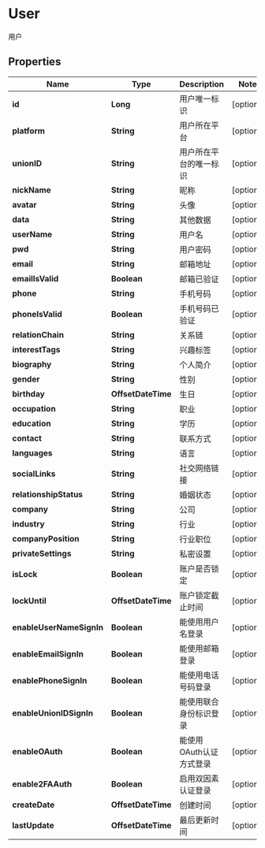 

# User

用户

## Properties

| Name | Type | Description | Notes |
|------------ | ------------- | ------------- | -------------|
|**id** | **Long** | 用户唯一标识 |  [optional] |
|**platform** | **String** | 用户所在平台 |  [optional] |
|**unionID** | **String** | 用户所在平台的唯一标识 |  [optional] |
|**nickName** | **String** | 昵称 |  [optional] |
|**avatar** | **String** | 头像 |  [optional] |
|**data** | **String** | 其他数据 |  [optional] |
|**userName** | **String** | 用户名 |  [optional] |
|**pwd** | **String** | 用户密码 |  [optional] |
|**email** | **String** | 邮箱地址 |  [optional] |
|**emailIsValid** | **Boolean** | 邮箱已验证 |  [optional] |
|**phone** | **String** | 手机号码 |  [optional] |
|**phoneIsValid** | **Boolean** | 手机号码已验证 |  [optional] |
|**relationChain** | **String** | 关系链 |  [optional] |
|**interestTags** | **String** | 兴趣标签 |  [optional] |
|**biography** | **String** | 个人简介 |  [optional] |
|**gender** | **String** | 性别 |  [optional] |
|**birthday** | **OffsetDateTime** | 生日 |  [optional] |
|**occupation** | **String** | 职业 |  [optional] |
|**education** | **String** | 学历 |  [optional] |
|**contact** | **String** | 联系方式 |  [optional] |
|**languages** | **String** | 语言 |  [optional] |
|**socialLinks** | **String** | 社交网络链接 |  [optional] |
|**relationshipStatus** | **String** | 婚姻状态 |  [optional] |
|**company** | **String** | 公司 |  [optional] |
|**industry** | **String** | 行业 |  [optional] |
|**companyPosition** | **String** | 行业职位 |  [optional] |
|**privateSettings** | **String** | 私密设置 |  [optional] |
|**isLock** | **Boolean** | 账户是否锁定 |  [optional] |
|**lockUntil** | **OffsetDateTime** | 账户锁定截止时间 |  [optional] |
|**enableUserNameSignIn** | **Boolean** | 能使用用户名登录 |  [optional] |
|**enableEmailSignIn** | **Boolean** | 能使用邮箱登录 |  [optional] |
|**enablePhoneSignIn** | **Boolean** | 能使用电话号码登录 |  [optional] |
|**enableUnionIDSignIn** | **Boolean** | 能使用联合身份标识登录 |  [optional] |
|**enableOAuth** | **Boolean** | 能使用OAuth认证方式登录 |  [optional] |
|**enable2FAAuth** | **Boolean** | 启用双因素认证登录 |  [optional] |
|**createDate** | **OffsetDateTime** | 创建时间 |  [optional] |
|**lastUpdate** | **OffsetDateTime** | 最后更新时间 |  [optional] |



